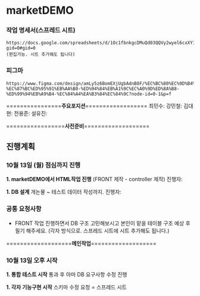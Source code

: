 # marketDEMO
### 작업 명세서(스프레드 시트)
    https://docs.google.com/spreadsheets/d/1Oc1fbnkgcDMuQd03QQVy2wyel6cxXY1nyhEGNxIafB8/edit?gid=0#gid=0
    (편집가능. 시트 추가해도 됩니다)

### 피그마
    https://www.figma.com/design/amLy5z6BomEXjUgbAdnB8F/%EC%BC%80%EC%9D%B4%EB%A7%88%EC%BC%93-%EC%87%BC%ED%95%91%EB%AA%B0-%ED%94%84%EB%A1%9C%EC%A0%9D%ED%8A%B8-%ED%99%94%EB%A9%B4-%EC%84%A4%EA%B3%84%EC%84%9C?node-id=0-1&p=f

================**주요포지션**==================
최민수: 
강민철: 
김대현: 
전용준: 
설유진: 

=================**사전준비**===================
## 진행계획
### 10월 13일 (월) 점심까지 진행
**1. marketDEMO에서 HTML작업 진행**
  (FRONT 제작 - controller 제작)
  진행자:

**1. DB 설계**
    개논물 ~ 테스트 데이터 작성까지.
   진행자:

### 공통 요청사항
- FRONT 작업 진행하면서 DB 구조 고민해보시고 본인이 맡을 테이블 구조 예상 후 필기 해주세요.
  (각자 방식으로. 스프레드 시트에 시트 추가해도 됩니다.)

===================**메인작업**===================
### 10월 13일 오후 시작
**1. 통합 테스트 시작**
    통과 후 아마 DB 요구사항 수정 진행
    
**1. 각자 기능구현 시작**
    스키마 수정 요청 = 스프레드 시트

    
